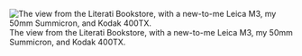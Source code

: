 ![The view from the Literati Bookstore, with a new-to-me Leica M3, my 50mm Summicron, and Kodak 400TX.](/static/img/Hopkins0750-12.jpg "Literati Bookstore")
The view from the Literati Bookstore, with a new-to-me Leica M3, my 50mm Summicron, and Kodak 400TX.
